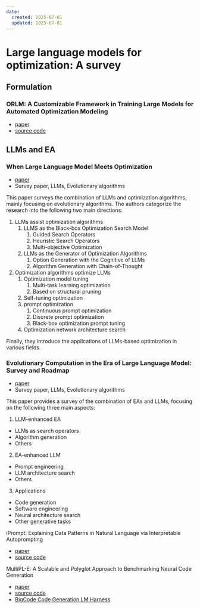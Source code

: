 ```yaml
---
date:
  created: 2025-07-01
  updated: 2025-07-01
---
```



# Large language models for optimization: A survey

<!-- more -->

## Formulation

### ORLM: A Customizable Framework in Training Large Models for Automated Optimization Modeling
- [paper](https://pubsonline.informs.org/doi/10.1287/opre.2024.1233)
- [source code](https://github.com/Cardinal-Operations/ORLM)


## LLMs and EA

### When Large Language Model Meets Optimization

- [paper](https://arxiv.org/abs/2405.10098)
- Survey paper, LLMs, Evolutionary algorithms

This paper surveys the combination of LLMs and optimization algorithms, mainly focusing on evolutionary algorithms. The authors categorize the research into the following two main directions:

1. LLMs assist optimization algorithms
   1. LLMS as the Black-box Optimization Search Model
      1. Guided Search Operators
      2. Heuristic Search Operators
      3. Multi-objective Optimization
   2. LLMs as the Generator of Optimization Algorithms
      1. Option Generation with the Cognitive of LLMs
      2. Algorithm Generation with Chain-of-Thought
2. Optimization algorithms optimize LLMs
   1. Optimization model tuning
      1. Multi-task learning optimization
      2. Based on structural pruning
   2. Self-tuning optimization
   3. prompt optimization
      1. Continuous prompt optimization
      2. Discrete prompt optimization
      3. Black-box optimization prompt tuning
   4. Optimization network architecture search

Finally, they introduce the applications of LLMs-based optimization in various fields.

### Evolutionary Computation in the Era of Large Language Model: Survey and Roadmap

- [paper](https://ieeexplore.ieee.org/document/10767756)
- Survey paper, LLMs, Evolutionary algorithms

This paper provides a survey of the combination of EAs and LLMs, focusing on the following three main aspects:

1. LLM-enhanced EA
  - LLMs as search operators
  - Algorithm generation
  - Others
2. EA-enhanced LLM
  - Prompt engineering
  - LLM architecture search
  - Others
3. Applications
  - Code generation
  - Software engineering
  - Neural architecture search
  - Other generative tasks

iPrompt: Explaining Data Patterns in Natural Language via Interpretable Autoprompting
  - [paper]((https://arxiv.org/abs/2210.01848))
  - [source code](https://github.com/csinva/iprompt)

MultiPL-E: A Scalable and Polyglot Approach to Benchmarking Neural Code Generation
  - [paper](https://ieeexplore.ieee.org/abstract/document/10103177)
  - [source code](https://github.com/nuprl/MultiPL-E)
  - [BigCode Code Generation LM Harness](https://github.com/bigcode-project/bigcode-evaluation-harness)


